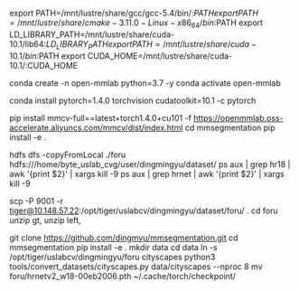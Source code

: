 export PATH=/mnt/lustre/share/gcc/gcc-5.4/bin/:$PATH
export PATH=/mnt/lustre/share/cmake-3.11.0-Linux-x86_64/bin:$PATH
export LD_LIBRARY_PATH=/mnt/lustre/share/cuda-10.1/lib64:$LD_LIBRARY_PATH
export PATH=/mnt/lustre/share/cuda-10.1/bin:$PATH
export CUDA_HOME=/mnt/lustre/share/cuda-10.1/:CUDA_HOME

conda create -n open-mmlab python=3.7 -y
conda activate open-mmlab

conda install pytorch=1.4.0 torchvision cudatoolkit=10.1 -c pytorch

pip install mmcv-full==latest+torch1.4.0+cu101 -f https://openmmlab.oss-accelerate.aliyuncs.com/mmcv/dist/index.html
cd mmsegmentation
pip install -e .


hdfs dfs -copyFromLocal ./foru hdfs:///home/byte_uslab_cvg/user/dingmingyu/dataset/
ps aux | grep hr18 | awk '{print $2}' | xargs kill -9
ps aux | grep hrnet | awk '{print $2}' | xargs kill -9



scp -P 9001 -r tiger@10.148.57.22:/opt/tiger/uslabcv/dingmingyu/dataset/foru/ .
cd foru
unzip gt,
unzip left,

git clone https://github.com/dingmyu/mmsegmentation.git
cd mmsegmentation
pip install -e .
mkdir data
cd data
ln -s /opt/tiger/uslabcv/dingmingyu/foru cityscapes
python3 tools/convert_datasets/cityscapes.py data/cityscapes --nproc 8
mv foru/hrnetv2_w18-00eb2006.pth ~/.cache/torch/checkpoint/
